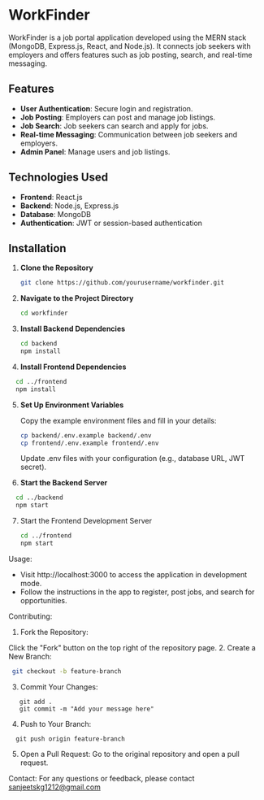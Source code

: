 # WorkFinder

WorkFinder is a job portal application developed using the MERN stack (MongoDB, Express.js, React, and Node.js). It connects job seekers with employers and offers features such as job posting, search, and real-time messaging.

## Features
- **User Authentication**: Secure login and registration.
- **Job Posting**: Employers can post and manage job listings.
- **Job Search**: Job seekers can search and apply for jobs.
- **Real-time Messaging**: Communication between job seekers and employers.
- **Admin Panel**: Manage users and job listings.

## Technologies Used

- **Frontend**: React.js
- **Backend**: Node.js, Express.js
- **Database**: MongoDB
- **Authentication**: JWT or session-based authentication

## Installation

1. **Clone the Repository**

   ```bash
   git clone https://github.com/yourusername/workfinder.git
2. **Navigate to the Project Directory**

   ```bash
   cd workfinder
   ```
3. **Install Backend Dependencies**
    ```bash
    cd backend
   npm install
    ```

4. **Install Frontend Dependencies**
 ```bash
   cd ../frontend
   npm install
```
5. **Set Up Environment Variables**
   
   Copy the example environment files and fill in your details:
    ```bash
   cp backend/.env.example backend/.env
   cp frontend/.env.example frontend/.env
    ```
   Update .env files with your configuration (e.g., database URL, JWT secret).


6. **Start the Backend Server**
 ```bash
   cd ../backend
   npm start
```

7. Start the Frontend Development Server
   ```bash
   cd ../frontend
   npm start
   ```

Usage:
- Visit http://localhost:3000 to access the application in development mode.
- Follow the instructions in the app to register, post jobs, and search for opportunities.

Contributing:
1. Fork the Repository:

 Click the "Fork" button on the top right of the repository page.
2. Create a New Branch:
  ```bash
   git checkout -b feature-branch
   ```
3. Commit Your Changes:
```
   git add .
   git commit -m "Add your message here"
```
4. Push to Your Branch:
 ```
   git push origin feature-branch
   ```
5. Open a Pull Request: Go to the original repository and open a pull request.


Contact:
For any questions or feedback, please contact sanjeetskg1212@gmail.com
